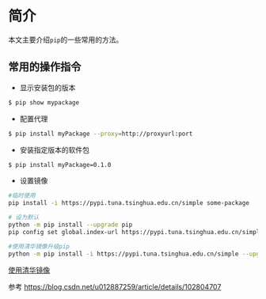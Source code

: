 # 简介

本文主要介绍`pip`的一些常用的方法。

## 常用的操作指令

* 显示安装包的版本

```sh
$ pip show mypackage
```

* 配置代理

```sh
$ pip install myPackage --proxy=http://proxyurl:port
```

* 安装指定版本的软件包

```sh
$ pip install myPackage=0.1.0
```

* 设置镜像

```sh
#临时使用
pip install -i https://pypi.tuna.tsinghua.edu.cn/simple some-package

# 设为默认
python -m pip install --upgrade pip
pip config set global.index-url https://pypi.tuna.tsinghua.edu.cn/simple

#使用清华镜像升级pip
python -m pip install -i https://pypi.tuna.tsinghua.edu.cn/simple --upgrade pip
```

[使用清华镜像](https://mirrors.tuna.tsinghua.edu.cn/help/pypi/)

参考 https://blog.csdn.net/u012887259/article/details/102804707

